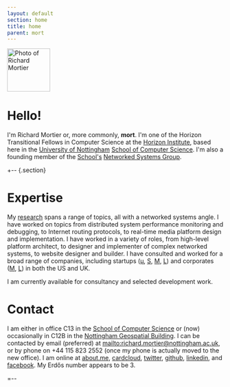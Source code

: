 ```yaml
---
layout: default
section: home
title: home
parent: mort
---
```


<img class='inset right' 
     src='{{ site.url_root }}img/mort.png' 
     title='Richard Mortier' 
     alt='Photo of Richard Mortier' height='100px' />

Hello!
======

I'm Richard Mortier or, more commonly, **mort**. I'm one of the Horizon
Transitional Fellows in Computer Science at the [Horizon Institute][horizon],
based here in the [University of Nottingham][nottingham]
[School of Computer Science][cs]. I'm also a founding member of the [School's][cs] [Networked Systems Group][nsg].

[horizon]: https://www.horizon.ac.uk/
[nottingham]: http://www.nottingham.ac.uk/
[cs]: http://www.cs.nott.ac.uk/
[nsg]: http://nsg.cs.nott.ac.uk/

+-- {.section}


Expertise
========= 

My [research](research) spans a range of topics, all with a networked
systems angle.  I have worked on topics from distributed system
performance monitoring and debugging, to Internet routing protocols,
to real-time media platform design and implementation.  I have worked
in a variety of roles, from high-level platform architect, to designer
and implementer of complex networked systems, to website designer and
builder.  I have consulted and worked for a broad range of companies,
including startups ([&mu;][vipadia], [S][camrivox], [M][cplane],
[L][alertme]) and corporates ([M][sprint], [L][microsoft]) in both the
US and UK.

I am currently available for consultancy and selected development work.

[vipadia]: http://vipadia.com/
[camrivox]: http://camrivox.com/
[cplane]: http://cplane.com/
[alertme]: http://alertme.com/
[sprint]: http://sprint.com/
[microsoft]: http://microsoft.com/


Contact
=======

I am either in office C13 in the [School of Computer Science][cs] or (now)
occasionally in C12B in the [Nottingham Geospatial Building][map]. I can be
contacted by email (preferred) at <mailto:richard.mortier@nottingham.ac.uk>,
or by phone on +44 115 823 2552 (once my phone is actually moved to the new
office). I am online at [about.me][], [cardcloud][], [twitter][], [github][],
[linkedin][], and [facebook][]. My Erd&#x0151;s number appears to be 3.

[map]: http://www.nottingham.ac.uk/cgs/about/howtofindus.aspx#Map
[twitter]: http://twitter.com/mort___
[github]: http://github.com/mor1
[linkedin]: http://linkedin.com/in/richardmortier
[facebook]: http://facebook.com/richard.mortier
[cardcloud]: http://cardcloud.com/mort
[about.me]: http://about.me/mort

=--
